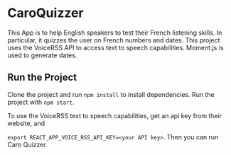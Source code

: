 # CaroQuizzer

This App is to help English speakers to test their French listening skills. In particular, it quizzes the user on French numbers and dates. This project uses the VoiceRSS API to access text to speech capabilities. Moment.js is used to generate dates. 

## Run the Project

Clone the project and run `npm install` to install dependencies. Run the project with `npm start`. 

To use the VoiceRSS text to speech capabilities, get an api key from their website, and

`export REACT_APP_VOICE_RSS_API_KEY=<your API key>`. Then you can run Caro Quizzer. 

